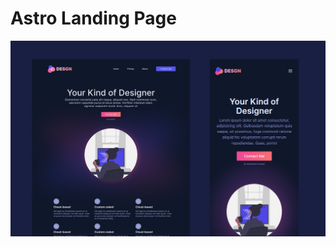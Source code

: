 # Astro Landing Page

[![An old rock in the desert](screenshot.png "Astro Landing page")](https://dorkatzir.github.io/Astro-Landing-Page/)

